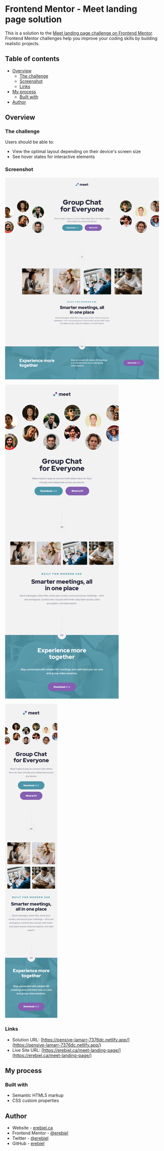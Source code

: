 # Frontend Mentor - Meet landing page solution

This is a solution to the [Meet landing page challenge on Frontend Mentor](https://www.frontendmentor.io/challenges/meet-landing-page-rbTDS6OUR). Frontend Mentor challenges help you improve your coding skills by building realistic projects. 

## Table of contents

- [Overview](#overview)
  - [The challenge](#the-challenge)
  - [Screenshot](#screenshot)
  - [Links](#links)
- [My process](#my-process)
  - [Built with](#built-with)
- [Author](#author)

## Overview

### The challenge

Users should be able to:

- View the optimal layout depending on their device's screen size
- See hover states for interactive elements

### Screenshot

![](./screenshot_desktop1440.png)

![](./screenshot_tablet768.png)

![](./screenshot_mobile375.png)


### Links

- Solution URL: [https://pensive-lamarr-7376dc.netlify.app/](https://pensive-lamarr-7376dc.netlify.app/)
- Live Site URL: [https://erebiel.ca/meet-landing-page/](https://erebiel.ca/meet-landing-page/)

## My process

### Built with

- Semantic HTML5 markup
- CSS custom properties

## Author

- Website - [erebiel.ca](https://erebiel.ca/)
- Frontend Mentor - [@erebiel](https://www.frontendmentor.io/profile/erebiel)
- Twitter - [@erebiel](https://twitter.com/erebiel)
- GitHub - [erebiel](https://github.com/erebiel)

